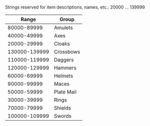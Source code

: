 Strings reserved for item descriptions, names, etc.:
20000 ... 139999

| Range         | Group         |
| ------------- | ------------- |
|  80000-89999  | Amulets       |
|  40000-49999  | Axes          |
|  20000-29999  | Cloaks        |
| 130000-139999 | Crossbows     |
| 110000-119999 | Daggers       |
| 120000-129999 | Hammers       |
|  60000-69999  | Helmets       |
|  90000-99999  | Maces         |
|  50000-59999  | Plate Mail    |
|  30000-39999  | Rings         |
|  70000-79999  | Shields       |
| 100000-109999 | Swords        |